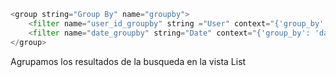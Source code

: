 ```python
<group string="Group By" name="groupby">  
    <filter name="user_id_groupby" string ="User" context="{'group_by': 'user_id'}"/>  
    <filter name="date_groupby" string="Date" context="{'group_by': 'date'}"/>  
</group>
```

Agrupamos los resultados de la busqueda en la vista List